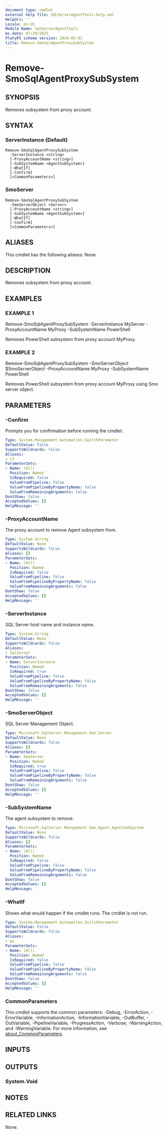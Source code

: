 ```yaml
---
document type: cmdlet
external help file: SQLServerAgentTools-help.xml
HelpUri: ''
Locale: en-US
Module Name: SqlServerAgentTools
ms.date: 07/29/2025
PlatyPS schema version: 2024-05-01
title: Remove-SmoSqlAgentProxySubSystem
---
```


# Remove-SmoSqlAgentProxySubSystem

## SYNOPSIS

Removes subsystem from proxy account.

## SYNTAX

### ServerInstance (Default)

```
Remove-SmoSqlAgentProxySubSystem
  -ServerInstance <string>
  [-ProxyAccountName <string>]
  [-SubSystemName <AgentSubSystem>]
  [-WhatIf]
  [-Confirm]
  [<CommonParameters>]
```

### SmoServer

```
Remove-SmoSqlAgentProxySubSystem
  -SmoServerObject <Server>
  [-ProxyAccountName <string>]
  [-SubSystemName <AgentSubSystem>]
  [-WhatIf]
  [-Confirm]
  [<CommonParameters>]
```

## ALIASES

This cmdlet has the following aliases:
  None

## DESCRIPTION

Removes subsystem from proxy account.

## EXAMPLES

### EXAMPLE 1

Remove-SmoSqlAgentProxySubSystem -ServerInstance MyServer -ProxyAccountName MyProxy -SubSystemName PowerShell

Removes PowerShell subsystem from proxy account MyProxy.

### EXAMPLE 2

Remove-SmoSqlAgentProxySubSystem -SmoServerObject $SmoServerObject -ProxyAccountName MyProxy -SubSystemName PowerShell

Removes PowerShell subsystem from proxy account MyProxy using Smo server object.

## PARAMETERS

### -Confirm

Prompts you for confirmation before running the cmdlet.

```yaml
Type: System.Management.Automation.SwitchParameter
DefaultValue: False
SupportsWildcards: false
Aliases:
- cf
ParameterSets:
- Name: (All)
  Position: Named
  IsRequired: false
  ValueFromPipeline: false
  ValueFromPipelineByPropertyName: false
  ValueFromRemainingArguments: false
DontShow: false
AcceptedValues: []
HelpMessage: ''
```

### -ProxyAccountName

The proxy account to remove Agent subsystem from.

```yaml
Type: System.String
DefaultValue: None
SupportsWildcards: false
Aliases: []
ParameterSets:
- Name: (All)
  Position: Named
  IsRequired: false
  ValueFromPipeline: false
  ValueFromPipelineByPropertyName: false
  ValueFromRemainingArguments: false
DontShow: false
AcceptedValues: []
HelpMessage: ''
```

### -ServerInstance

SQL Server host name and instance name.

```yaml
Type: System.String
DefaultValue: None
SupportsWildcards: false
Aliases:
- SqlServer
ParameterSets:
- Name: ServerInstance
  Position: Named
  IsRequired: true
  ValueFromPipeline: false
  ValueFromPipelineByPropertyName: false
  ValueFromRemainingArguments: false
DontShow: false
AcceptedValues: []
HelpMessage: ''
```

### -SmoServerObject

SQL Server Management Object.

```yaml
Type: Microsoft.SqlServer.Management.Smo.Server
DefaultValue: None
SupportsWildcards: false
Aliases: []
ParameterSets:
- Name: SmoServer
  Position: Named
  IsRequired: true
  ValueFromPipeline: false
  ValueFromPipelineByPropertyName: false
  ValueFromRemainingArguments: false
DontShow: false
AcceptedValues: []
HelpMessage: ''
```

### -SubSystemName

The agent subsystem to remove.

```yaml
Type: Microsoft.SqlServer.Management.Smo.Agent.AgentSubSystem
DefaultValue: None
SupportsWildcards: false
Aliases: []
ParameterSets:
- Name: (All)
  Position: Named
  IsRequired: false
  ValueFromPipeline: false
  ValueFromPipelineByPropertyName: false
  ValueFromRemainingArguments: false
DontShow: false
AcceptedValues: []
HelpMessage: ''
```

### -WhatIf

Shows what would happen if the cmdlet runs.
The cmdlet is not run.

```yaml
Type: System.Management.Automation.SwitchParameter
DefaultValue: False
SupportsWildcards: false
Aliases:
- wi
ParameterSets:
- Name: (All)
  Position: Named
  IsRequired: false
  ValueFromPipeline: false
  ValueFromPipelineByPropertyName: false
  ValueFromRemainingArguments: false
DontShow: false
AcceptedValues: []
HelpMessage: ''
```

### CommonParameters

This cmdlet supports the common parameters: -Debug, -ErrorAction, -ErrorVariable,
-InformationAction, -InformationVariable, -OutBuffer, -OutVariable, -PipelineVariable,
-ProgressAction, -Verbose, -WarningAction, and -WarningVariable. For more information, see
[about_CommonParameters](https://go.microsoft.com/fwlink/?LinkID=113216).

## INPUTS

## OUTPUTS

### System.Void



## NOTES




## RELATED LINKS

None.

